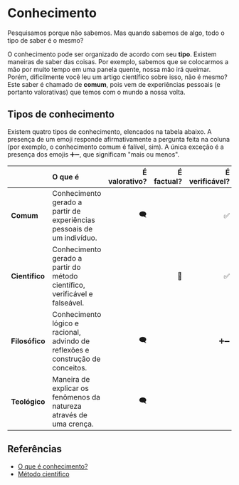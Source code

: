 # Conhecimento

Pesquisamos porque não sabemos. Mas quando sabemos de algo, todo o tipo de saber é o mesmo?

O conhecimento pode ser organizado de acordo com seu **tipo**. Existem maneiras de saber das coisas. Por exemplo, 
sabemos que se colocarmos a mão por muito tempo em uma panela quente, nossa mão irá queimar. Porém, dificilmente você
leu um artigo científico sobre isso, não é mesmo? Este saber é chamado de **comum**, pois vem de experiências pessoais
(e portanto valorativas) que temos com o mundo a nossa volta.

## Tipos de conhecimento

Existem quatro tipos de conhecimento, elencados na tabela abaixo. A presença de um emoji responde afirmativamente a 
pergunta feita na coluna (por exemplo, o conhecimento comum é falível, sim). A única exceção é a presença dos emojis 
➕➖, que significam "mais ou menos".

|                | **O que é**                                                                     | **É valorativo?** | **É factual?** | **É verificável?** | **É falível?** | **É exato?** | **É sistemático?** |
|:---------------|:--------------------------------------------------------------------------------|------------------:|---------------:|-------------------:|---------------:|-------------:|-------------------:|
| **Comum**      | Conhecimento gerado a partir de experiências pessoais de um indivíduo.          |               🗨️ |                |                  ✅ |             ☠️ |              |                    |
| **Científico** | Conhecimento gerado a partir do método científico, verificável e falseável.     |                   |             🔬 |                  ✅ |             ☠️ |         ➕➖🎯 |                  ✅ |
| **Filosófico** | Conhecimento lógico e racional, advindo de reflexões e construção de conceitos. |               🗨️ |                |                 ➕➖ |             ☠️ |         ➕➖🎯 |                  ✅ |
| **Teológico**  | Maneira de explicar os fenômenos da natureza através de uma crença.             |               🗨️ |                |                    |                |           🎯 |                  ✅ |

## Referências

* [O que é conhecimento?](https://lambrequim.com.br/mas-afinal-o-que-e-conhecimento/)
* [Método científico](https://brasilescola.uol.com.br/quimica/metodo-cientifico.htm)
